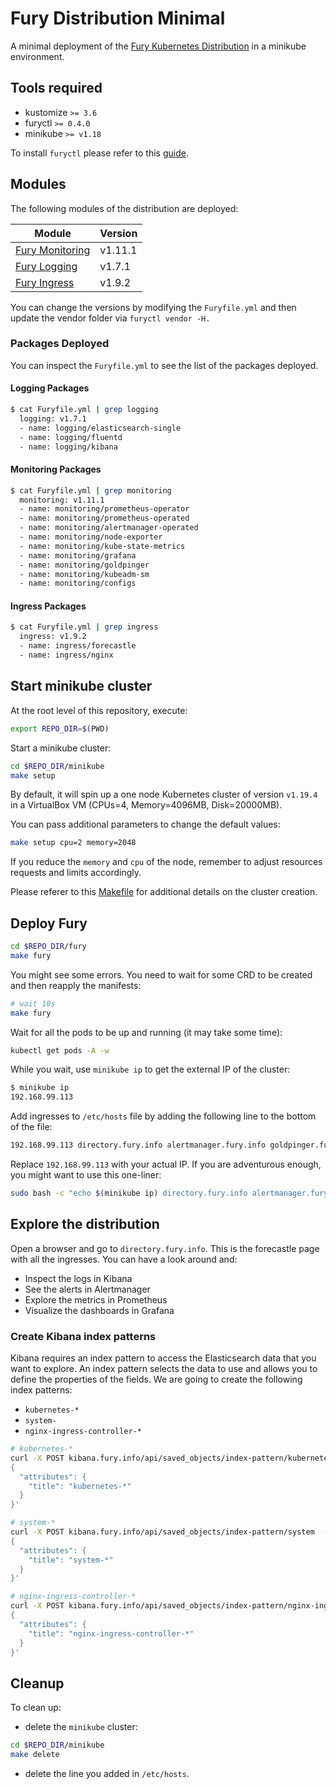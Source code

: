 # Fury Distribution Minimal

A minimal deployment of the [Fury Kubernetes Distribution](https://github.com/sighupio/fury-distribution) in a minikube environment.

## Tools required

- kustomize `>= 3.6`
- furyctl `>= 0.4.0`
- minikube `>= v1.18`

To install `furyctl` please refer to this [guide](https://github.com/sighupio/furyctl#install).

## Modules

The following modules of the distribution are deployed:

| Module                                                                    | Version                                  |
| -------------                                                             | -------------                            |
| [Fury Monitoring](https://github.com/sighupio/fury-kubernetes-monitoring) | v1.11.1                                  |
| [Fury Logging](https://github.com/sighupio/fury-kubernetes-logging)       | v1.7.1                                   |
| [Fury Ingress](https://github.com/sighupio/fury-kubernetes-ingress)       | v1.9.2                                   |

You can change the versions by modifying the `Furyfile.yml` and then update the vendor folder via `furyctl vendor -H.`

### Packages Deployed

You can inspect the `Furyfile.yml` to see the list of the packages deployed.

#### Logging Packages

```bash
$ cat Furyfile.yml | grep logging
  logging: v1.7.1
  - name: logging/elasticsearch-single
  - name: logging/fluentd
  - name: logging/kibana
```

#### Monitoring Packages

```bash
$ cat Furyfile.yml | grep monitoring
  monitoring: v1.11.1
  - name: monitoring/prometheus-operator
  - name: monitoring/prometheus-operated
  - name: monitoring/alertmanager-operated
  - name: monitoring/node-exporter
  - name: monitoring/kube-state-metrics
  - name: monitoring/grafana
  - name: monitoring/goldpinger
  - name: monitoring/kubeadm-sm
  - name: monitoring/configs
```

#### Ingress Packages

```bash
$ cat Furyfile.yml | grep ingress
  ingress: v1.9.2
  - name: ingress/forecastle
  - name: ingress/nginx
```

## Start minikube cluster

At the root level of this repository, execute:

```bash
export REPO_DIR=$(PWD)
```

Start a minikube cluster:

```bash
cd $REPO_DIR/minikube
make setup
```

By default, it will spin up a one node Kubernetes cluster of version `v1.19.4` in a VirtualBox VM (CPUs=4, Memory=4096MB, Disk=20000MB).

You can pass additional parameters to change the default values:

```bash
make setup cpu=2 memory=2048
```

If you reduce the `memory` and `cpu` of the node, remember to adjust resources requests and limits accordingly.

Please referer to this [Makefile](minikube/Makefile) for additional details on the cluster creation.

## Deploy Fury

```bash
cd $REPO_DIR/fury
make fury
```

You might see some errors. You need to wait for some CRD to be created and then reapply the manifests:

```bash
# wait 10s 
make fury
```

Wait for all the pods to be up and running (it may take some time):

```bash
kubectl get pods -A -w
```

While you wait, use `minikube ip` to get the external IP of the cluster:

```bash
$ minikube ip     
192.168.99.113
```

Add ingresses to `/etc/hosts` file by adding the following line to the bottom of the file:

```bash
192.168.99.113 directory.fury.info alertmanager.fury.info goldpinger.fury.info grafana.fury.info prometheus.fury.info >> /etc/hosts
```

Replace `192.168.99.113` with your actual IP.
If you are adventurous enough, you might want to use this one-liner:

```bash
sudo bash -c "echo $(minikube ip) directory.fury.info alertmanager.fury.info goldpinger.fury.info grafana.fury.info prometheus.fury.info >> /etc/hosts"
```

## Explore the distribution

Open a browser and go to `directory.fury.info`. This is the forecastle page with all the ingresses. You can have a look around and:

- Inspect the logs in Kibana
- See the alerts in Alertmanager
- Explore the metrics in Prometheus
- Visualize the dashboards in Grafana

### Create Kibana index patterns

Kibana requires an index pattern to access the Elasticsearch data that you want to explore. An index pattern selects the data to use and allows you to define the properties of the fields.
We are going to create the following index patterns:

- `kubernetes-*`
- `system-`
- `nginx-ingress-controller-*`

```bash
# kubernetes-*
curl -X POST kibana.fury.info/api/saved_objects/index-pattern/kubernetes  -H 'kbn-xsrf: true' -H 'Content-Type: application/json' -d '
{
  "attributes": {
    "title": "kubernetes-*"
  }
}'

# system-*
curl -X POST kibana.fury.info/api/saved_objects/index-pattern/system  -H 'kbn-xsrf: true' -H 'Content-Type: application/json' -d '
{
  "attributes": {
    "title": "system-*"
  }
}'

# nginx-ingress-controller-*
curl -X POST kibana.fury.info/api/saved_objects/index-pattern/nginx-ingress-controller  -H 'kbn-xsrf: true' -H 'Content-Type: application/json' -d '
{
  "attributes": {
    "title": "nginx-ingress-controller-*"
  }
}'
```

## Cleanup

To clean up:

- delete the `minikube` cluster:

```bash
cd $REPO_DIR/minikube
make delete
```

- delete the line you added in `/etc/hosts`.
